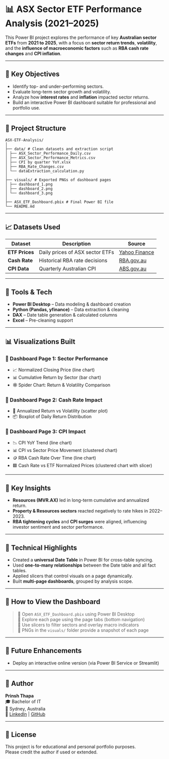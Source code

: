 # 📊 ASX Sector ETF Performance Analysis (2021–2025)

This Power BI project explores the performance of key **Australian sector ETFs** from **2021 to 2025**, with a focus on **sector return trends**, **volatility**, and the **influence of macroeconomic factors** such as **RBA cash rate changes** and **CPI inflation**.

---

## 🧠 Key Objectives

- Identify top- and under-performing sectors.
- Evaluate long-term sector growth and volatility.
- Analyze how **interest rates** and **inflation** impacted sector returns.
- Build an interactive Power BI dashboard suitable for professional and portfolio use.

---

## 📁 Project Structure
```
ASX-ETF-Analysis/
│
├── data/ # Clean datasets and extraction script
│ ├── ASX_Sector_Performance_Daily.csv
│ ├── ASX_Sector_Performance_Metrics.csv
│ ├── CPI by quarter YoY.xlsx
│ ├── RBA_Rate_Changes.csv
│ └── dataExtraction_calculation.py
│
├── visuals/ # Exported PNGs of dashboard pages
│ ├── dashboard_1.png
│ ├── dashboard_2.png
│ └── dashboard_3.png
│
├── ASX_ETF_Dashboard.pbix # Final Power BI file
└── README.md
```
---

## 📈 Datasets Used

| Dataset        | Description                          | Source               |
|----------------|--------------------------------------|----------------------|
| **ETF Prices** | Daily prices of ASX sector ETFs      | [Yahoo Finance](https://finance.yahoo.com/) |
| **Cash Rate**  | Historical RBA rate decisions        | [RBA.gov.au](https://www.rba.gov.au/statistics/cash-rate/)    |
| **CPI Data**   | Quarterly Australian CPI             | [ABS.gov.au](https://www.abs.gov.au)        |

---

## 🔧 Tools & Tech

- **Power BI Desktop** – Data modeling & dashboard creation
- **Python (Pandas, yfinance)** – Data extraction & cleaning
- **DAX** – Date table generation & calculated columns
- **Excel** – Pre-cleaning support

---

## 📊 Visualizations Built

### 📍 Dashboard Page 1: Sector Performance
- 📈 Normalized Closing Price (line chart)
- 📊 Cumulative Return by Sector (bar chart)
- 🕸️ Spider Chart: Return & Volatility Comparison

### 📍 Dashboard Page 2: Cash Rate Impact
- 🔬 Annualized Return vs Volatility (scatter plot)
- 📦 Boxplot of Daily Return Distribution

### 📍 Dashboard Page 3: CPI Impact
- 📉 CPI YoY Trend (line chart)
- 📊 CPI vs Sector Price Movement (clustered chart)
- 🪙 RBA Cash Rate Over Time (line chart)
- 🟦 Cash Rate vs ETF Normalized Prices (clustered chart with slicer)

---

## 🧠 Key Insights

- **Resources (MVR.AX)** led in long-term cumulative and annualized return.
- **Property & Resources sectors** reacted negatively to rate hikes in 2022–2023.
- **RBA tightening cycles** and **CPI surges** were aligned, influencing investor sentiment and sector performance.

---

## 🧩 Technical Highlights

- Created a **universal Date Table** in Power BI for cross-table syncing.
- Used **one-to-many relationships** between the Date table and all fact tables.
- Applied slicers that control visuals on a page dynamically.
- Built **multi-page dashboards**, grouped by analysis scope.

---

## 📌 How to View the Dashboard

> 🔹 Open `ASX_ETF_Dashboard.pbix` using Power BI Desktop  
> 🔹 Explore each page using the page tabs (bottom navigation)  
> 🔹 Use slicers to filter sectors and overlay macro indicators  
> 🔹 PNGs in the `visuals/` folder provide a snapshot of each page

---

## 🔮 Future Enhancements

- Deploy an interactive online version (via Power BI Service or Streamlit)

---

## 👤 Author

**Prinsh Thapa**  
🎓 Bachelor of IT  
📍 Sydney, Australia  
🔗 [LinkedIn](https://www.linkedin.com/in/prinsh-thapa/) | [GitHub](https://github.com/gorkGitty)

---

## 📃 License

This project is for educational and personal portfolio purposes.  
Please credit the author if used or extended.
